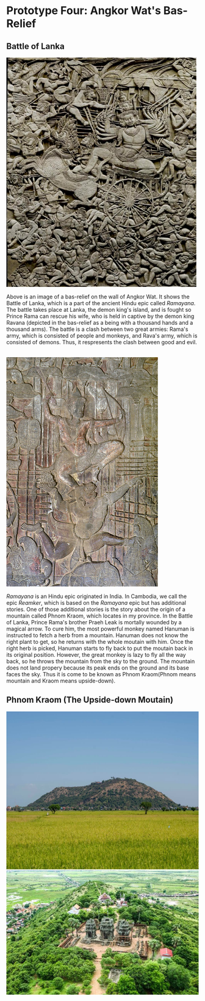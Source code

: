 # Prototype Four: Angkor Wat's Bas-Relief 

## Battle of Lanka
<img src="images/battleOfLanka.jpeg" width="498" height="600">

Above is an image of a bas-relief on the wall of Angkor Wat. It shows the Battle of Lanka, which is a part of the ancient Hindu epic called *Ramayana*. The battle takes place at Lanka, the demon king's island, and is fought so Prince Rama can rescue his wife, who is held in captive by the demon king Ravana (depicted in the bas-relief as a being with a thousand hands and a thousand arms). The battle is a clash between two great armies: Rama's army, which is consisted of people and monkeys, and Rava's army, which is consisted of demons. Thus, it respresents the clash between good and evil.
<br/><br/> 

<img src="images/ramahanuman.jpeg">
     
*Ramayana* is an Hindu epic originated in India. In Cambodia, we call the epic *Reamker*, which is based on the *Ramayana* epic but has additional stories. One of those additional stories is the story about the origin of a mountain called Phnom Kraom, which locates in my province. In the Battle of Lanka, Prince Rama's brother Praeh Leak is mortally wounded by a magical arrow. To cure him, the most powerful monkey named Hanuman is instructed to fetch a herb from a mountain. Hanuman does not know the right plant to get, so he returns with the whole moutain with him. Once the right herb is picked, Hanuman starts to fly back to put the moutain back in its original position. However, the great monkey is lazy to fly all the way back, so he throws the mountain from the sky to the ground. The mountain does not land propery because its peak ends on the ground and its base faces the sky. Thus it is come to be known as Phnom Kraom(Phnom means mountain and Kraom means upside-down).

<!-- <img src="images/monkeyarmy.jpeg" width="800" height="600"> -->

## Phnom Kraom (The Upside-down Moutain)

<img src="images/phnomkrom_field.jpeg" width="620" height="413" >
<img src="images/phnomkrom_top.jpeg" >


